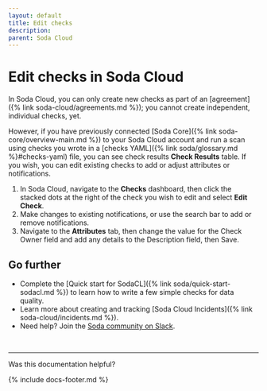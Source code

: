 ```yaml
---
layout: default
title: Edit checks
description: 
parent: Soda Cloud
---
```


# Edit checks in Soda Cloud

In Soda Cloud, you can only create new checks as part of an [agreement]({% link soda-cloud/agreements.md %}); you cannot create independent, individual checks, yet.

However, if you have previously connected [Soda Core]({% link soda-core/overview-main.md %}) to your Soda Cloud account and run a scan using checks you wrote in a [checks YAML]({% link soda/glossary.md %}#checks-yaml) file, you can see check results **Check Results** table. If you wish, you can edit existing checks to add or adjust attributes or notifications.

1. In Soda Cloud, navigate to the **Checks** dashboard, then click the stacked dots at the right of the check you wish to edit and select **Edit Check**.
2. Make changes to existing notifications, or use the search bar to add or remove notifications.
3. Navigate to the **Attributes** tab, then change the value for the Check Owner field and add any details to the Description field, then Save.

## Go further

* Complete the [Quick start for SodaCL]({% link soda/quick-start-sodacl.md %}) to learn how to write a few simple checks for data quality.
* Learn more about creating and tracking [Soda Cloud Incidents]({% link soda-cloud/incidents.md %}).
* Need help? Join the <a href="http://community.soda.io/slack" target="_blank"> Soda community on Slack</a>.
<br />

---

Was this documentation helpful?

<!-- LikeBtn.com BEGIN -->
<span class="likebtn-wrapper" data-theme="tick" data-i18n_like="Yes" data-ef_voting="grow" data-show_dislike_label="true" data-counter_zero_show="true" data-i18n_dislike="No"></span>
<script>(function(d,e,s){if(d.getElementById("likebtn_wjs"))return;a=d.createElement(e);m=d.getElementsByTagName(e)[0];a.async=1;a.id="likebtn_wjs";a.src=s;m.parentNode.insertBefore(a, m)})(document,"script","//w.likebtn.com/js/w/widget.js");</script>
<!-- LikeBtn.com END -->

{% include docs-footer.md %}